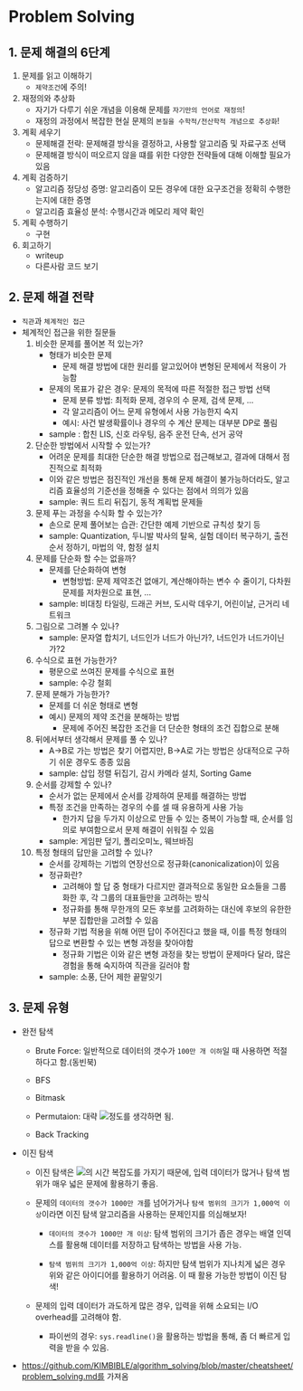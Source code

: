 # Problem Solving

## 1. 문제 해결의 6단계
  
  1. 문제를 읽고 이해하기
     * `제약조건`에 주의!
  2. 재정의와 추상화
     * 자기가 다루기 쉬운 개념을 이용해 문제를 `자기만의 언어로 재정의`!
     * 재정의 과정에서 복잡한 현실 문제의 `본질을 수학적/전산학적 개념으로 추상화`!
  3. 계획 세우기
     * 문제해결 전략: 문제해결 방식을 결정하고, 사용할 알고리즘 및 자료구조 선택
     * 문제해결 방식이 떠오르지 않을 떄를 위한 다양한 전략들에 대해 이해할 필요가 있음
  4. 계획 검증하기
     * 알고리즘 정당성 증명: 알고리즘이 모든 경우에 대한 요구조건을 정확히 수행한는지에 대한 증명
     * 알고리즘 효율성 분석: 수행시간과 메모리 제약 확인
  5. 계획 수행하기
     * 구현
  6. 회고하기
     * writeup
     * 다른사람 코드 보기

## 2. 문제 해결 전략
  
  * `직관`과 `체계적인 접근`
  * 체계적인 접근을 위한 질문들
    1. 비슷한 문제를 풀어본 적 있는가?
        * 형태가 비슷한 문제
          * 문제 해결 방법에 대한 원리를 알고있어야 변형된 문제에서 적용이 가능함
        * 문제의 목표가 같은 경우: 문제의 목적에 따른 적절한 접근 방법 선택
          * 문제 분류 방법: 최적화 문제, 경우의 수 문제, 검색 문제, ...
          * 각 알고리즘이 어느 문제 유형에서 사용 가능한지 숙지
          * 예시: 사건 발생확률이나 경우의 수 계산 문제는 대부분 DP로 풀림
        * sample : 합친 LIS, 신호 라우팅, 음주 운전 단속, 선거 공약
    2. 단순한 방법에서 시작할 수 있는가?
        * 어려운 문제를 최대한 단순한 해결 방법으로 접근해보고, 결과에 대해서 점진적으로 최적화
        * 이와 같은 방법은 점진적인 개선을 통해 문제 해결이 불가능하더라도, 알고리즘 효율성의 기준선을 정해줄 수 있다는 점에서 의의가 있음
        * sample: 쿼드 트리 뒤집기, 동적 계획법 문제들
    3. 문제 푸는 과정을 수식화 할 수 있는가?
        * 손으로 문제 풀어보는 습관: 간단한 예제 기반으로 규칙성 찾기 등
        * sample: Quantization, 두니발 박사의 탈옥, 실험 데이터 복구하기, 출전 순서 정하기, 마법의 약, 함정 설치
    4. 문제를 단순화 할 수는 없을까?
        * 문제를 단순화하여 변형
          * 변형방법: 문제 제약조건 없애기, 계산해야하는 변수 수 줄이기, 다차원 문제를 저차원으로 표현, ...
        * sample: 비대칭 타일링, 드래곤 커브, 도시락 데우기, 어린이날, 근거리 네트워크
    5. 그림으로 그려볼 수 있나?
        * sample: 문자열 합치기, 너드인가 너드가 아닌가?, 너드인가 너드가이닌가?2
    6. 수식으로 표현 가능한가?
        * 평문으로 쓰여진 문제를 수식으로 표현
        * sample: 수강 철회
    7. 문제 분해가 가능한가?
        * 문제를 더 쉬운 형태로 변형
        * 예시) 문제의 제약 조건을 분해하는 방법
          * 문제에 주어진 복잡한 조건을 더 단순한 형태의 조건 집합으로 분해
    8. 뒤에서부터 생각해서 문제를 풀 수 있나?
        * A->B로 가는 방법은 찾기 어렵지만, B->A로 가는 방법은 상대적으로 구하기 쉬운 경우도 종종 있음
        * sample: 삽입 정렬 뒤집기, 감시 카메라 설치, Sorting Game
    9. 순서를 강제할 수 있나?
        * 순서가 없는 문제에서 순서를 강제하여 문제를 해결하는 방법
        * 특정 조건을 만족하는 경우의 수를 셀 때 유용하게 사용 가능
          * 한가지 답을 두가지 이상으로 만들 수 있는 중복이 가능할 때, 순서를 임의로 부여함으로서 문제 해결이 쉬워질 수 있음
        * sample: 게임판 덮기, 폴리오미노, 웨브바짐
    10. 특정 형태의 답만을 고려할 수 있나?
        * 순서를 강제하는 기법의 연장선으로 정규화(canonicalization)이 있음
        * 정규화란?
          * 고려해야 할 답 중 형태가 다르지만 결과적으로 동일한 요소들을 그룹화한 후, 각 그룹의 대표들만을 고려하는 방식
          * 정규화를 통해 무한개의 모든 후보를 고려화하는 대신에 후보의 유한한 부분 집합만을 고려할 수 있음
        * 정규화 기법 적용을 위해 어떤 답이 주어진다고 했을 때, 이를 특정 형태의 답으로 변환할 수 있는 변형 과정을 찾아야함
          * 정규화 기법은 이와 같은 변형 과정을 찾는 방법이 문제마다 달라, 많은 경험을 통해 숙지하여 직관을 길러야 함
        * sample: 소풍, 단어 제한 끝말잇기

## 3. 문제 유형
  
  * 완전 탐색
    
    * Brute Force: 일반적으로 데이터의 갯수가 `100만 개 이하`일 때 사용하면 적절하다고 함.(동빈북)
    
    * BFS
    
    * Bitmask
    
    * Permutaion: 대략 <img src="https://chart.apis.google.com/chart?cht=tx&chl=O(N!)" />정도를 생각하면 됨.
    
    * Back Tracking


  * 이진 탐색
    * 이진 탐색은 <img src="https://chart.apis.google.com/chart?cht=tx&chl=%5Clog%7B%7D%7Bn%7D" />의 시간 복잡도를 가지기 때문에, 입력 데이터가 많거나 탐색 범위가 매우 넓은 문제에 활용하기 좋음.
    
    * 문제의 `데이터의 갯수가 1000만 개`를 넘어가거나 `탐색 범위의 크기가 1,000억 이상`이라면 이진 탐색 알고리즘을 사용하는 문제인지를 의심해보자!
    
      * `데이터의 갯수가 1000만 개 이상`: 탐색 범위의 크기가 좁은 경우는 배열 인덱스를 활용해 데이터를 저장하고 탐색하는 방법을 사용 가능.

      * `탐색 범위의 크기가 1,000억 이상`: 하지만 탐색 범위가 지나치게 넓은 경우 위와 같은 아이디어를 활용하기 어려움. 이 때 활용 가능한 방법이 이진 탐색!

    * 문제의 입력 데이터가 과도하게 많은 경우, 입력을 위해 소요되는 I/O overhead를 고려해야 함. 
    
      * 파이썬의 경우: `sys.readline()`을 활용하는 방법을 통해, 좀 더 빠르게 입력을 받을 수 있음.

* https://github.com/KIMBIBLE/algorithm_solving/blob/master/cheatsheet/problem_solving.md를 가져옴

